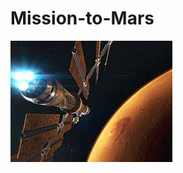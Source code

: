 # Mission-to-Mars

![git-hub](https://github.com/MonaElahi/Mission-to-Mars/blob/21668bc4970d6e686614a16853591718d3cd0142/cover%20image.jfif)
